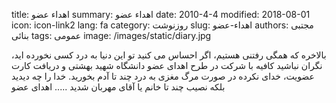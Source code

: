 title: اهداء عضو
summary: اهداء عضو
date: 2010-4-4
modified: 2018-08-01
icon:  icon-link2
lang: fa
category: روزنوشت
slug: اهداء-عضو
authors: مجتبی بنائی
tags: عمومی
image: /images/static/diary.jpg

بالاخره که همگی رفتنی هستیم، اگر احساس می کنید تو این دنیا به درد کسی نخورده اید، نگران نباشید کافیه با شرکت در طرح اهدای عضو دانشگاه شهید بهشتی و دریافت کارت عضویت، خدای نکرده در صورت مرگ مغزی به درد چند تا آدم بخورید.  خدا را چه دیدید بلکه نصیب چند تا خانم یا آقای مهربان شدید .....  اهدای عضو